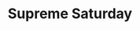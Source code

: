 ---
title: "Supreme Saturday"
summary: "Surpreme Pizza available to go! - Placeholder"
day: -1
img: "src/images/special/Taco-Tuesday.png"
description: ""
---